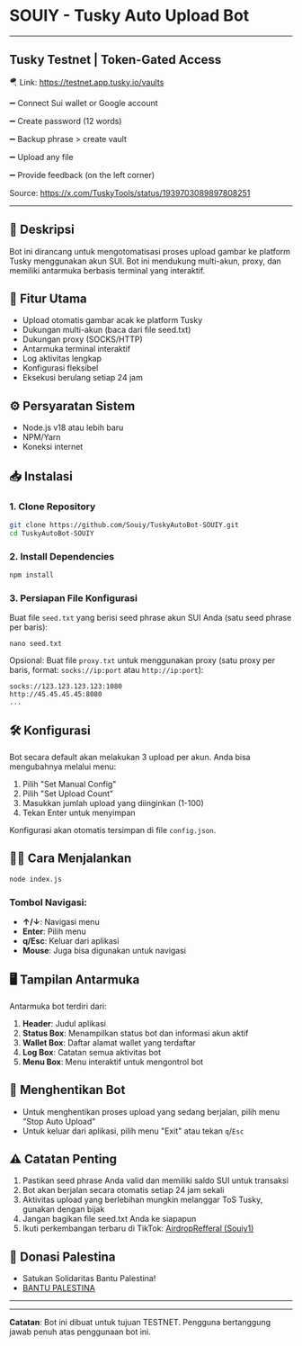 # SOUIY - Tusky Auto Upload Bot

---

## Tusky Testnet | Token-Gated Access

 🪂 Link:  https://testnet.app.tusky.io/vaults

➖ Connect Sui wallet or Google account

➖ Create password (12 words)

➖ Backup phrase > create vault
  
➖ Upload any file

➖ Provide feedback (on the left corner)

Source: https://x.com/TuskyTools/status/1939703089897808251

---

## 📌 Deskripsi
Bot ini dirancang untuk mengotomatisasi proses upload gambar ke platform Tusky menggunakan akun SUI. Bot ini mendukung multi-akun, proxy, dan memiliki antarmuka berbasis terminal yang interaktif.

## 🚀 Fitur Utama
- Upload otomatis gambar acak ke platform Tusky
- Dukungan multi-akun (baca dari file seed.txt)
- Dukungan proxy (SOCKS/HTTP)
- Antarmuka terminal interaktif
- Log aktivitas lengkap
- Konfigurasi fleksibel
- Eksekusi berulang setiap 24 jam

## ⚙️ Persyaratan Sistem
- Node.js v18 atau lebih baru
- NPM/Yarn
- Koneksi internet

## 📥 Instalasi

### 1. Clone Repository
```bash
git clone https://github.com/Souiy/TuskyAutoBot-SOUIY.git
cd TuskyAutoBot-SOUIY
```

### 2. Install Dependencies
```bash
npm install
```

### 3. Persiapan File Konfigurasi
Buat file `seed.txt` yang berisi seed phrase akun SUI Anda (satu seed phrase per baris):
```
nano seed.txt
```

Opsional: Buat file `proxy.txt` untuk menggunakan proxy (satu proxy per baris, format: `socks://ip:port` atau `http://ip:port`):
```
socks://123.123.123.123:1080
http://45.45.45.45:8080
...
```

## 🛠 Konfigurasi
Bot secara default akan melakukan 3 upload per akun. Anda bisa mengubahnya melalui menu:
1. Pilih "Set Manual Config"
2. Pilih "Set Upload Count"
3. Masukkan jumlah upload yang diinginkan (1-100)
4. Tekan Enter untuk menyimpan

Konfigurasi akan otomatis tersimpan di file `config.json`.

## 🏃‍♂️ Cara Menjalankan
```bash
node index.js
```

### Tombol Navigasi:
- **↑/↓**: Navigasi menu
- **Enter**: Pilih menu
- **q/Esc**: Keluar dari aplikasi
- **Mouse**: Juga bisa digunakan untuk navigasi

## 🖥 Tampilan Antarmuka
Antarmuka bot terdiri dari:
1. **Header**: Judul aplikasi
2. **Status Box**: Menampilkan status bot dan informasi akun aktif
3. **Wallet Box**: Daftar alamat wallet yang terdaftar
4. **Log Box**: Catatan semua aktivitas bot
5. **Menu Box**: Menu interaktif untuk mengontrol bot

## 🛑 Menghentikan Bot
- Untuk menghentikan proses upload yang sedang berjalan, pilih menu "Stop Auto Upload"
- Untuk keluar dari aplikasi, pilih menu "Exit" atau tekan `q`/`Esc`

## ⚠️ Catatan Penting
1. Pastikan seed phrase Anda valid dan memiliki saldo SUI untuk transaksi
2. Bot akan berjalan secara otomatis setiap 24 jam sekali
3. Aktivitas upload yang berlebihan mungkin melanggar ToS Tusky, gunakan dengan bijak
4. Jangan bagikan file seed.txt Anda ke siapapun
5. Ikuti perkembangan terbaru di TikTok: [AirdropRefferal (Souiy1)](https://www.tiktok.com/@airdroprefferal)

## 🤝 Donasi Palestina
- Satukan Solidaritas Bantu Palestina!
- [BANTU PALESTINA](https://digital.dompetdhuafa.org/donasi/jagapalestina)

---

---

**Catatan**: Bot ini dibuat untuk tujuan TESTNET. Pengguna bertanggung jawab penuh atas penggunaan bot ini.
